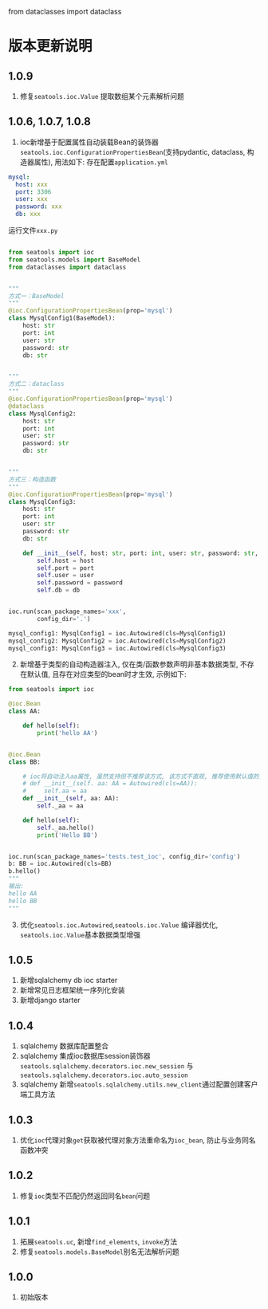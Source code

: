from dataclasses import dataclass

# 版本更新说明

## 1.0.9
1. 修复`seatools.ioc.Value` 提取数组某个元素解析问题

## 1.0.6, 1.0.7, 1.0.8
1. ioc新增基于配置属性自动装载Bean的装饰器`seatools.ioc.ConfigurationPropertiesBean`(支持pydantic, dataclass, 构造器属性), 用法如下:
存在配置`application.yml`
```yaml
mysql:
  host: xxx
  port: 3306
  user: xxx
  password: xxx
  db: xxx
```
运行文件`xxx.py`
```python

from seatools import ioc
from seatools.models import BaseModel
from dataclasses import dataclass


"""
方式一：BaseModel
"""
@ioc.ConfigurationPropertiesBean(prop='mysql')
class MysqlConfig1(BaseModel):
    host: str
    port: int
    user: str
    password: str
    db: str


"""
方式二：dataclass
"""
@ioc.ConfigurationPropertiesBean(prop='mysql')
@dataclass
class MysqlConfig2:
    host: str
    port: int
    user: str
    password: str
    db: str


"""
方式三：构造函数
"""
@ioc.ConfigurationPropertiesBean(prop='mysql')
class MysqlConfig3:
    host: str
    port: int
    user: str
    password: str
    db: str

    def __init__(self, host: str, port: int, user: str, password: str, db: str):
        self.host = host
        self.port = port
        self.user = user
        self.password = password
        self.db = db


ioc.run(scan_package_names='xxx',
        config_dir='.')

mysql_config1: MysqlConfig1 = ioc.Autowired(cls=MysqlConfig1)
mysql_config2: MysqlConfig2 = ioc.Autowired(cls=MysqlConfig2)
mysql_config3: MysqlConfig3 = ioc.Autowired(cls=MysqlConfig3)
```
2. 新增基于类型的自动构造器注入, 仅在类/函数参数声明非基本数据类型, 不存在默认值, 且存在对应类型的bean时才生效, 示例如下:
```python
from seatools import ioc

@ioc.Bean
class AA:

    def hello(self):
        print('hello AA')


@ioc.Bean
class BB:

    # ioc将自动注入aa属性, 虽然支持但不推荐该方式, 该方式不直观, 推荐使用默认值的方式如下
    # def __init__(self. aa: AA = Autowired(cls=AA)):
    #     self.aa = aa
    def __init__(self, aa: AA):
        self._aa = aa

    def hello(self):
        self._aa.hello()
        print('Hello BB')


ioc.run(scan_package_names='tests.test_ioc', config_dir='config')
b: BB = ioc.Autowired(cls=BB)
b.hello()
"""
输出:
hello AA
hello BB
"""
```
3. 优化`seatools.ioc.Autowired`,`seatools.ioc.Value` 编译器优化, `seatools.ioc.Value`基本数据类型增强

## 1.0.5
1. 新增sqlalchemy db ioc starter
2. 新增常见日志框架统一序列化安装
3. 新增django starter

## 1.0.4
1. sqlalchemy 数据库配置整合
2. sqlalchemy 集成ioc数据库session装饰器`seatools.sqlalchemy.decorators.ioc.new_session` 与 `seatools.sqlalchemy.decorators.ioc.auto_session`
3. sqlalchemy 新增`seatools.sqlalchemy.utils.new_client`通过配置创建客户端工具方法

## 1.0.3
1. 优化`ioc`代理对象`get`获取被代理对象方法重命名为`ioc_bean`, 防止与业务同名函数冲突

## 1.0.2
1. 修复`ioc`类型不匹配仍然返回同名`bean`问题

## 1.0.1
1. 拓展`seatools.uc`, 新增`find_elements`, `invoke`方法
2. 修复`seatools.models.BaseModel`别名无法解析问题

## 1.0.0
1. 初始版本
